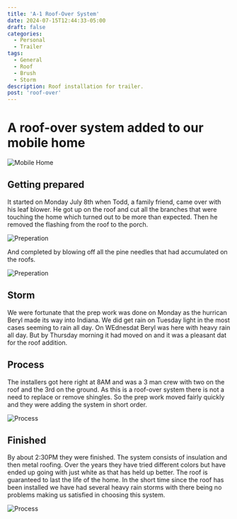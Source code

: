```yaml
---
title: 'A-1 Roof-Over System'
date: 2024-07-15T12:44:33-05:00
draft: false
categories:
  - Personal
  - Trailer
tags:
  - General
  - Roof
  - Brush
  - Storm
description: Roof installation for trailer.
post: 'roof-over'
---
```


# A roof-over system added to our mobile home

![Mobile Home](/image/Intro.JPG)

## Getting prepared

It started on Monday July 8th when Todd, a family friend, came over with his leaf blower. He got up on the roof and cut all the branches that were touching the home which turned out to be more than expected. Then he removed the flashing from the roof to the porch.

![Preperation](/image/ann-todd.JPG)

And completed by blowing off all the pine needles that had accumulated on the roofs.

![Preperation](/image/brush.JPG)

## Storm

We were fortunate that the prep work was done on Monday as the hurrican Beryl made its way into Indiana. We did get rain on Tuesday light in the most cases seeming to rain all day. On WEdnesdat Beryl was here with heavy rain all day. But by Thursday morning it had moved on and it was a pleasant dat for the roof addition.

## Process

The installers got here right at 8AM and was a 3 man crew with two on the roof and the 3rd on the ground. As this is a roof-over system there is not a need to replace or remove shingles. So the prep work moved fairly quickly and they were adding the system in short order.

![Process](/image/process.JPG)

## Finished

By about 2:30PM they were finished. The system consists of insulation and then metal roofing. Over the years they have tried different colors but have ended up going with just white as that has held up better. The roof is guaranteed to last the life of the home. In the short time since the roof has been installed we have had several heavy rain storms with there being no problems making us satisfied in choosing this system.

![Process](/image/completed.JPG)

